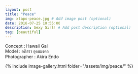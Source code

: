 ```yaml
---
layout: post
title: "Peace"
img: xtapo-peace.jpg # Add image post (optional)
date: 2018-07-25 10:55:00
description: Sexy Girl! # Add post description (optional)
tag: [beautiful]
---
```

Concept : Hawaii Gal   
Model : อภิสรา อุดมมงคล  
Photographer : Akira Endo  

{% include image-gallery.html folder="/assets/img/peace/" %}
